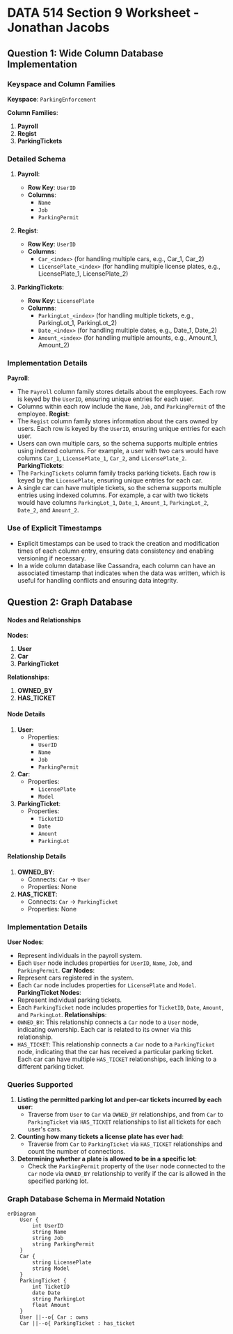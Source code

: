 # DATA 514 Section 9 Worksheet - Jonathan Jacobs

## Question 1: Wide Column Database Implementation
### Keyspace and Column Families
**Keyspace**: `ParkingEnforcement`

**Column Families**:
1. **Payroll**
2. **Regist**
3. **ParkingTickets**
### Detailed Schema
1. **Payroll**:
   - **Row Key**: `UserID`
   - **Columns**: 
     - `Name`
     - `Job`
     - `ParkingPermit`

2. **Regist**:
   - **Row Key**: `UserID`
   - **Columns**:
     - `Car_<index>` (for handling multiple cars, e.g., Car_1, Car_2)
     - `LicensePlate_<index>` (for handling multiple license plates, e.g., LicensePlate_1, LicensePlate_2)

3. **ParkingTickets**:
   - **Row Key**: `LicensePlate`
   - **Columns**:
     - `ParkingLot_<index>` (for handling multiple tickets, e.g., ParkingLot_1, ParkingLot_2)
     - `Date_<index>` (for handling multiple dates, e.g., Date_1, Date_2)
     - `Amount_<index>` (for handling multiple amounts, e.g., Amount_1, Amount_2)
### Implementation Details
**Payroll**:
- The `Payroll` column family stores details about the employees. Each row is keyed by the `UserID`, ensuring unique entries for each user.
- Columns within each row include the `Name`, `Job`, and `ParkingPermit` of the employee.
**Regist**:
- The `Regist` column family stores information about the cars owned by users. Each row is keyed by the `UserID`, ensuring unique entries for each user.
- Users can own multiple cars, so the schema supports multiple entries using indexed columns. For example, a user with two cars would have columns `Car_1`, `LicensePlate_1`, `Car_2`, and `LicensePlate_2`.
**ParkingTickets**:
- The `ParkingTickets` column family tracks parking tickets. Each row is keyed by the `LicensePlate`, ensuring unique entries for each car.
- A single car can have multiple tickets, so the schema supports multiple entries using indexed columns. For example, a car with two tickets would have columns `ParkingLot_1`, `Date_1`, `Amount_1`, `ParkingLot_2`, `Date_2`, and `Amount_2`.
### Use of Explicit Timestamps
- Explicit timestamps can be used to track the creation and modification times of each column entry, ensuring data consistency and enabling versioning if necessary.
- In a wide column database like Cassandra, each column can have an associated timestamp that indicates when the data was written, which is useful for handling conflicts and ensuring data integrity.


## Question 2: Graph Database
#### Nodes and Relationships
**Nodes**:
1. **User**
2. **Car**
3. **ParkingTicket**

**Relationships**:
1. **OWNED_BY**
2. **HAS_TICKET**

#### Node Details
1. **User**:
   - Properties:
     - `UserID`
     - `Name`
     - `Job`
     - `ParkingPermit`
2. **Car**:
   - Properties:
     - `LicensePlate`
     - `Model`
3. **ParkingTicket**:
   - Properties:
     - `TicketID`
     - `Date`
     - `Amount`
     - `ParkingLot`
#### Relationship Details
1. **OWNED_BY**:
   - Connects: `Car` -> `User`
   - Properties: None
2. **HAS_TICKET**:
   - Connects: `Car` -> `ParkingTicket`
   - Properties: None
### Implementation Details
**User Nodes**:
- Represent individuals in the payroll system.
- Each `User` node includes properties for `UserID`, `Name`, `Job`, and `ParkingPermit`.
**Car Nodes**:
- Represent cars registered in the system.
- Each `Car` node includes properties for `LicensePlate` and `Model`.
**ParkingTicket Nodes**:
- Represent individual parking tickets.
- Each `ParkingTicket` node includes properties for `TicketID`, `Date`, `Amount`, and `ParkingLot`.
**Relationships**:
- `OWNED_BY`: This relationship connects a `Car` node to a `User` node, indicating ownership. Each car is related to its owner via this relationship.
- `HAS_TICKET`: This relationship connects a `Car` node to a `ParkingTicket` node, indicating that the car has received a particular parking ticket. Each car can have multiple `HAS_TICKET` relationships, each linking to a different parking ticket.
### Queries Supported
1. **Listing the permitted parking lot and per-car tickets incurred by each user**:
   - Traverse from `User` to `Car` via `OWNED_BY` relationships, and from `Car` to `ParkingTicket` via `HAS_TICKET` relationships to list all tickets for each user's cars.
2. **Counting how many tickets a license plate has ever had**:
   - Traverse from `Car` to `ParkingTicket` via `HAS_TICKET` relationships and count the number of connections.
3. **Determining whether a plate is allowed to be in a specific lot**:
   - Check the `ParkingPermit` property of the `User` node connected to the `Car` node via `OWNED_BY` relationship to verify if the car is allowed in the specified parking lot.

### Graph Database Schema in Mermaid Notation
```mermaid
erDiagram
    User {
        int UserID
        string Name
        string Job
        string ParkingPermit
    }
    Car {
        string LicensePlate
        string Model
    }
    ParkingTicket {
        int TicketID
        date Date
        string ParkingLot
        float Amount
    }
    User ||--o{ Car : owns
    Car ||--o{ ParkingTicket : has_ticket
```


